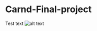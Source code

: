 # Carnd-Final-project
Test text
![alt text][logo]

[logo]: https://github.com/JumpingBanana/Carnd-Final-project/velocity_adjustment.png "Logo Title Text 2"

